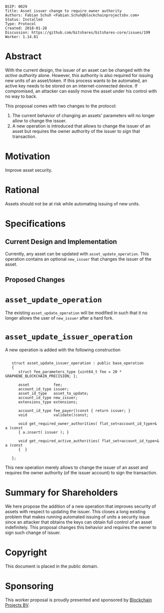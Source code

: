     BSIP: 0029
    Title: Asset issuer change to require owner authority
    Authors: Fabian Schuh <Fabian.Schuh@blockchainprojectsbv.com>
    Status: Installed
    Type: Protocol
    Created: 2018-01-28
    Discussion: https://github.com/bitshares/bitshares-core/issues/199
    Worker: 1.14.81

# Abstract

With the current design, the issuer of an asset can be changed with the
*active authority* alone. However, this authority is also required for
issuing new units of an asset/token. If this process wants to be
automated, an active key needs to be stored on an internet-connected
device. If compromised, an attacker can easily move the asset under his
control with no way to back.

This proposal comes with two changes to the protocol:

1. The current behavior of changing an assets' parameters will no longer
   allow to change the issuer.
2. A new operation is introduced that allows to change the issuer of an
   asset but requires the owner authority of the issuer to sign that
   transaction.

# Motivation

Improve asset security.

# Rational

Assets should not be at risk while automating issuing of new units.

# Specifications

## Current Design and Implementation

Currently, any asset can be updated with `asset_update_operation`. This
operation contains an optional `new_issuer` that changes the issuer of
the asset.

## Proposed Changes

# `asset_update_operation`

The existing `asset_update_operation` will be modified in such that it
no longer allows the user of `new_issuer` after a hard fork.

# `asset_update_issuer_operation`

A new operation is added with the following construction

```

   struct asset_update_issuer_operation : public base_operation
   {
      struct fee_parameters_type {uint64_t fee = 20 * GRAPHENE_BLOCKCHAIN_PRECISION; };

      asset           fee;
      account_id_type issuer;
      asset_id_type   asset_to_update;
      account_id_type new_issuer;
      extensions_type extensions;

      account_id_type fee_payer()const { return issuer; }
      void            validate()const;

      void get_required_owner_authorities( flat_set<account_id_type>& a )const
      { a.insert( issuer ); }

      void get_required_active_authorities( flat_set<account_id_type>& a )const
      {  }

   };
```

This new operation merely allows to change the issuer of an asset and
requires the owner authority (of the issuer account) to sign the
transaction.

# Summary for Shareholders

We here propose the addition of a new operation that improves security
of assets with respect to updating the issuer. This closes a long
existing problem that makes running automated issuing of units a
security issue since an attacker that obtains the keys can obtain full
control of an asset indefinitely. This proposal changes this behavior
and requires the owner to sign such change of issuer.

# Copyright

This document is placed in the public domain.

# Sponsoring

This worker proposal is proudly presented and sponsored by [Blockchain Projects BV](http://blockchainprojectsbv.com).
